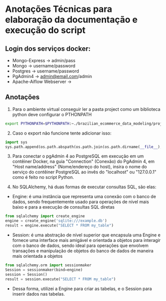 # Anotações Técnicas para elaboração da documentação e execução do script

## Login dos serviços docker:

* Mongo-Express -> admin/pass
* Mongo -> username/password
* Postgres -> username/password
* PgAdmin4 ->  admin@email.com/admin
* Apache-Aiflow Webserver -> 


## Anotações
1.  Para o ambiente virtual conseguir ler a pasta project como um biblioteca python deve configurar o PTHONPATH
~~~bash
export PYTHONPATH=$PYTHONPATH:~./brazilian_ecommerce_data_modeling/project
~~~
2. Caso o export não funcione tente adicionar isso:
~~~python
import sys
sys.path.append(os.path.abspath(os.path.join(os.path.dirname(__file__), '..')))
~~~

3. Para conectar o pgAdmin 4 ao PostgreSQL em execução em um contêiner Docker, na guia "Connection" (Conexão) do PgAdmin 4, em "Host name/address" (Nome/endereço do host), insira o nome do serviço do contêiner PostgreSQL ao invês do "localhost" ou "127.0.0.1" como é feito no script Python.

4. No SQLAlchemy, há duas formas de executar consultas SQL, são elas:
- Engine: é uma instância que representa uma conexão com o banco de dados, sendo frequentemente usado para operações de nível mais baixo e para a execução de consultas SQL diretas
~~~python
from sqlalchemy import create_engine
engine = create_engine('sqlite:///example.db')
result = engine.execute("SELECT * FROM my_table")
~~~
- Session: é uma abstração de nível superior que encapsula uma Engine e fornece uma interface mais amigável e orientada a objetos para interagir com o banco de dados, sendo ideal para operações que envolvem transações e manipulação de objetos do banco de dados de maneira mais orientada a objetos
~~~python
from sqlalchemy.orm import sessionmaker
Session = sessionmaker(bind=engine)
session = Session()
result = session.execute("SELECT * FROM my_table")
~~~

- Dessa forma, utilizei a Engine para criar as tabelas, e o Session para inserir dados nas tabelas.
